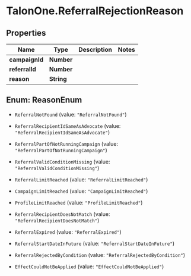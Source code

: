# TalonOne.ReferralRejectionReason

## Properties

Name | Type | Description | Notes
------------ | ------------- | ------------- | -------------
**campaignId** | **Number** |  | 
**referralId** | **Number** |  | 
**reason** | **String** |  | 



## Enum: ReasonEnum


* `ReferralNotFound` (value: `"ReferralNotFound"`)

* `ReferralRecipientIdSameAsAdvocate` (value: `"ReferralRecipientIdSameAsAdvocate"`)

* `ReferralPartOfNotRunningCampaign` (value: `"ReferralPartOfNotRunningCampaign"`)

* `ReferralValidConditionMissing` (value: `"ReferralValidConditionMissing"`)

* `ReferralLimitReached` (value: `"ReferralLimitReached"`)

* `CampaignLimitReached` (value: `"CampaignLimitReached"`)

* `ProfileLimitReached` (value: `"ProfileLimitReached"`)

* `ReferralRecipientDoesNotMatch` (value: `"ReferralRecipientDoesNotMatch"`)

* `ReferralExpired` (value: `"ReferralExpired"`)

* `ReferralStartDateInFuture` (value: `"ReferralStartDateInFuture"`)

* `ReferralRejectedByCondition` (value: `"ReferralRejectedByCondition"`)

* `EffectCouldNotBeApplied` (value: `"EffectCouldNotBeApplied"`)




